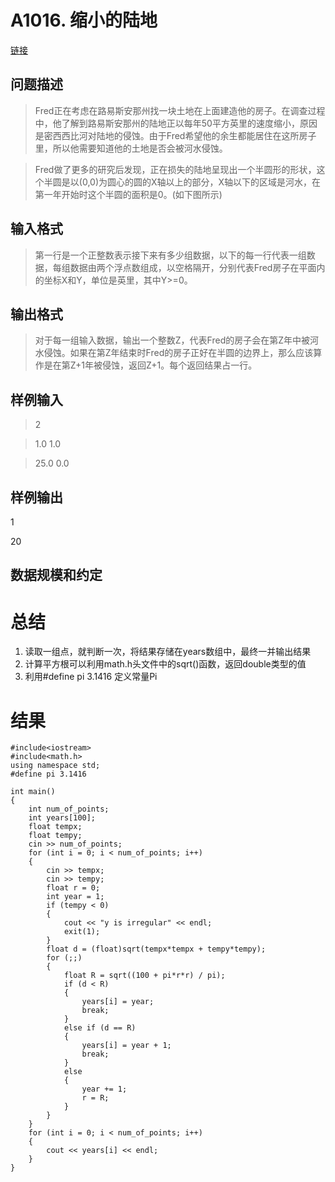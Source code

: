 # A1016. 缩小的陆地
[链接](http://www.tsinsen.com/A1016)
## 问题描述
>Fred正在考虑在路易斯安那州找一块土地在上面建造他的房子。在调查过程中，他了解到路易斯安那州的陆地正以每年50平方英里的速度缩小，原因是密西西比河对陆地的侵蚀。由于Fred希望他的余生都能居住在这所房子里，所以他需要知道他的土地是否会被河水侵蚀。

>Fred做了更多的研究后发现，正在损失的陆地呈现出一个半圆形的形状，这个半圆是以(0,0)为圆心的圆的X轴以上的部分，X轴以下的区域是河水，在第一年开始时这个半圆的面积是0。(如下图所示)
## 输入格式
>第一行是一个正整数表示接下来有多少组数据，以下的每一行代表一组数据，每组数据由两个浮点数组成，以空格隔开，分别代表Fred房子在平面内的坐标X和Y，单位是英里，其中Y>=0。
## 输出格式
>对于每一组输入数据，输出一个整数Z，代表Fred的房子会在第Z年中被河水侵蚀。如果在第Z年结束时Fred的房子正好在半圆的边界上，那么应该算作是在第Z+1年被侵蚀，返回Z+1。每个返回结果占一行。
## 样例输入
>2

>1.0 1.0

>25.0 0.0
## 样例输出
1

20
## 数据规模和约定
# 总结
1. 读取一组点，就判断一次，将结果存储在years数组中，最终一并输出结果
2. 计算平方根可以利用math.h头文件中的sqrt()函数，返回double类型的值
3. 利用#define pi 3.1416 定义常量Pi 
# 结果
    #include<iostream>
    #include<math.h>
    using namespace std;
    #define pi 3.1416
    
    int main()
    {
    	int num_of_points;
    	int years[100];
    	float tempx;
    	float tempy;
    	cin >> num_of_points;
    	for (int i = 0; i < num_of_points; i++)
    	{
    		cin >> tempx;
    		cin >> tempy;
    		float r = 0;
    		int year = 1;
    		if (tempy < 0)
    		{
    			cout << "y is irregular" << endl;
    			exit(1);
    		}
    		float d = (float)sqrt(tempx*tempx + tempy*tempy);
    		for (;;)
    		{
    			float R = sqrt((100 + pi*r*r) / pi);
    			if (d < R)
    			{
    				years[i] = year;
    				break;
    			}
    			else if (d == R)
    			{
    				years[i] = year + 1;
    				break;
    			}
    			else
    			{
    				year += 1;
    				r = R;
    			}
    		}
    	}
    	for (int i = 0; i < num_of_points; i++)
    	{
    		cout << years[i] << endl;
    	}
    }